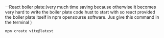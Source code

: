 --React boiler plate:(very much time saving because otherwise it becomes very hard to write the boiler plate code hust to start with so react provided the boiler plate itself in npm opensourse software. Jus give this command in the terminal )

    npm create vite@latest